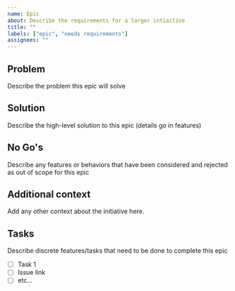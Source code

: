```yaml
---
name: Epic
about: Describe the requirements for a larger intiaitive
title: ""
labels: ["epic", "needs requirements"]
assignees: ""
---
```


## Problem

Describe the problem this epic will solve

## Solution

Describe the high-level solution to this epic (details go in features)

## No Go's

Describe any features or behaviors that have been considered and rejected as out of scope for this epic

## Additional context

Add any other context about the initiative here.

## Tasks

Describe discrete features/tasks that need to be done to complete this epic

- [ ] Task 1
- [ ] Issue link
- [ ] etc...
